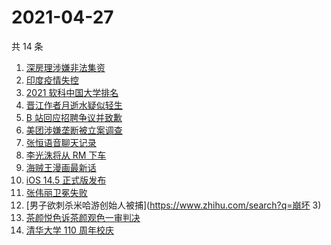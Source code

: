 # 2021-04-27

共 14 条

<!-- BEGIN ZHIHUSEARCH -->
<!-- 最后更新时间 Tue Apr 27 2021 12:02:45 GMT+0800 (China Standard Time) -->
1. [深房理涉嫌非法集资](https://www.zhihu.com/search?q=深房理)
1. [印度疫情失控](https://www.zhihu.com/search?q=印度疫情)
1. [2021 软科中国大学排名](https://www.zhihu.com/search?q=2021软科)
1. [晋江作者月逝水疑似轻生](https://www.zhihu.com/search?q=月逝水)
1. [B 站回应招聘争议并致歉](https://www.zhihu.com/search?q=b站北邮)
1. [美团涉嫌垄断被立案调查](https://www.zhihu.com/search?q=美团垄断)
1. [张恒语音聊天记录](https://www.zhihu.com/search?q=张恒郑爽)
1. [李光洙将从 RM 下车](https://www.zhihu.com/search?q=李光洙下车)
1. [海贼王漫画最新话](https://www.zhihu.com/search?q=海贼王)
1. [iOS 14.5 正式版发布](https://www.zhihu.com/search?q=ios14.5正式版)
1. [张伟丽卫冕失败](https://www.zhihu.com/search?q=张伟丽)
1. [男子欲刺杀米哈游创始人被捕](https://www.zhihu.com/search?q=崩坏 3)
1. [茶颜悦色诉茶颜观色一审判决](https://www.zhihu.com/search?q=茶颜悦色)
1. [清华大学 110 周年校庆](https://www.zhihu.com/search?q=清华校庆)
<!-- END ZHIHUSEARCH -->
